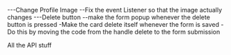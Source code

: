 ---Change Profile Image
--Fix the event Listener so that the image actually changes
---Delete button
--make the form popup whenever the delete button is pressed
-Make the card delete itself whenever the form is saved
-Do this by moving the code from the handle delete to the form submission

All the API stuff
